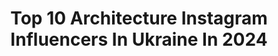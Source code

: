 ---
title: Top 10 Architecture Instagram Influencers In Ukraine In 2024
description: >-
  Find top architecture Instagram influencers in Ukraine in 2024. Most popular hashtags: #architecture #interiordesign #homedecor #design.
platform: Instagram
hits: 17
text_top: Analyze the top-rated Instagram accounts on inBeat.
text_bottom: inBeat aggregates 17 Instagram influencers like this in Ukraine for you to work with.
profiles:
  - username: "makhno_studio"
    fullname: >-
      Makhno Studio
    bio: >-
      ARCHITECTURE | INTERIOR | PRODUCT DESIGN Offices: Kyiv, NY📍>> Working all over the world 🌎 @makhno_product
    location: "Ukraine"
    followers: 223729
    engagement: 59
    commentsToLikes: 0.006423
    id: ck0vz0c4x6nt10i19e4uuf8nm
    verified: false
    hashtags: "#artspace, #makhno, #homedecor, #interiordesign"
  - username: "alexander_zhidkov_"
    fullname: >-
      ALEXANDER  ZHIDKOV  ARCHITECT
    bio: >-
      Architecture ✪ Interiors ✪ Planning ✉ zhydkov.aleksandr@gmail.com tel.: +380956031005
    location: "Ukraine"
    followers: 18512
    engagement: 394
    commentsToLikes: 0.020781
    id: ck0vx422jx1g10i191fqm0wse
    verified: false
    hashtags: "#valencia, #minecrafthouse, #minecraft, #benidorm"
  - username: "lauri_brothers"
    fullname: >-
      © 2014 LAURI BROTHERS
    bio: >-
      ● Interior Design & Architecture studio. ● 200+ implemented projects. ● Based in UKRAINE🖤Work worldwide. ● Founded by @yuralauri & @sergeylauri
    location: "Ukraine"
    followers: 22710
    engagement: 177
    commentsToLikes: 0.022723
    id: ck5hceho1hndg0i11jyy6rofe
    verified: false
    hashtags: "#interiordesign, #designinterior, #bathroom, #bedroomdecor"
  - username: "forever_stu"
    fullname: >-
      Anastasiia Reznichenko | Interior design | Animation | Education
    bio: >-
      3D artist, patreon creator from Times Square🇺🇦 NFT.NYC23 Visual marketing, interior/product renders I make art, not just pictures. Products ↓
    location: "Ukraine"
    followers: 159216
    engagement: 274
    commentsToLikes: 0.009321
    id: ck9h9pkxw9fyh0j78pjm7rhjo
    verified: false
    hashtags: "#softminimalism, #3dartist, #architecture, #designmilk"
  - username: "lviv1256"
    fullname: >-
      Так люблю той Львів
    bio: >-
      що бракує ми слів :) #lviv1256
    location: "Ukraine"
    followers: 105919
    engagement: 210
    commentsToLikes: 0.006832
    id: ck13d29yf3ayy0i19b84e8t7s
    verified: false
    hashtags: ""
  - username: "yod.group"
    fullname: >-
      YOD.GROUP
    bio: >-
      Creating World-Class Interiors for Restaurants, Hotels, and More. Comprehensive approach to hospitality design. Working worldwide
    location: "Ukraine"
    followers: 35927
    engagement: 96
    commentsToLikes: 0.013203
    id: ck5hl7vikjqhb0i11pz351wzs
    verified: false
    hashtags: "#interiorsmagazine, #building, #yoddesign, #homedecor"
  - username: "igor_sirotov_architects"
    fullname: >-
      IGOR_SIROTOV_ARCHITECTS
    bio: >-
      Worldwide interior and exterior design service. Project support everywhere all over the world. 🇺🇦 +380680001011 (Telegram) 🌍 +380938888001 (WhatsApp)
    location: "Ukraine"
    followers: 178274
    engagement: 95
    commentsToLikes: 0.010478
    id: ck13b1q8dt9dx0i19vf5os5z1
    verified: false
    hashtags: "#homedecor, #design, #interiordesign, #architecture"
  - username: "godsend_v"
    fullname: >-
      𝓥𝓮𝓻𝓸𝓷𝓲𝓬𝓪 𝓲𝓷 𝓓𝓾𝓫𝓪𝓲
    bio: >-
      🇺🇦Ukrainian living in Dubai 🇦🇪 Social Media Contributor | Creator of Opportunities Fashion🔹F&B 🔹Aesthetic Beauty 🔹Travel 📩 DM for Collaboration
    location: "Ukraine"
    followers: 13016
    engagement: 554
    commentsToLikes: 0.054866
    id: ckap10zn3sno00i78rc9obysd
    verified: false
    hashtags: "#dubaiblog, #dtcm, #dubaiblogger, #blondegirl"
  - username: "alexey_gulesha"
    fullname: >-
      Alexey Gulesha
    bio: >-
      SDA Co-owner at @sivakpartners Chief interior architect and the most interesting Alexey in the world.
    location: "Ukraine"
    followers: 11747
    engagement: 571
    commentsToLikes: 0.026370
    id: ckaorld1inqnl0i78llvk2zth
    verified: false
    hashtags: "#sivakpartners, #architecturefactor, #architecture, #designers"
  - username: "lviv_soul"
    fullname: >-
      Львів — місто з душею 🙌
    bio: >-
      Життя Львова і львів’ян на нашій сторінці. 🏛️⛪️🌃 Поринемо у цю атмосферу разом! ☺️🖼️🎭 #lviv_soul @lviv_soul
    location: "Ukraine"
    followers: 15342
    engagement: 299
    commentsToLikes: 0.005342
    id: ck13d26ny3ag70i19ec810gta
    verified: false
    hashtags: ""
---